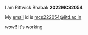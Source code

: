 I am Rittwick Bhabak **2022MCS2054**


My [email](email) id is mcs222054@iitd.ac.in


*wow*!! It's working